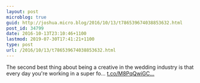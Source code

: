 ```yaml
---
layout: post
microblog: true
guid: http://joshua.micro.blog/2016/10/13/t786539674038853632.html
post_id: 34799
date: 2016-10-13T23:10:46+1100
lastmod: 2019-07-30T17:41:21+1100
type: post
url: /2016/10/13/t786539674038853632.html
---
```

The second best thing about being a creative in the wedding industry is that every day you're working in a super fo… [t.co/M8PqQwiGC...](https://t.co/M8PqQwiGCn)
